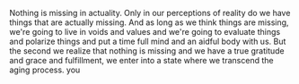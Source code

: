  Nothing is missing in actuality. Only in our perceptions of reality do we have things that are actually missing. And as long as we think things are missing, we're going to live in voids and values and we're going to evaluate things and polarize things and put a time full mind and an aidful body with us. But the second we realize that nothing is missing and we have a true gratitude and grace and fulfillment, we enter into a state where we transcend the aging process. you